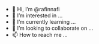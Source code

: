 - 👋 Hi, I’m @rafinnafi
- 👀 I’m interested in ...
- 🌱 I’m currently learning ...
- 💞️ I’m looking to collaborate on ...
- 📫 How to reach me ...

<!---
rafinnafi/rafinnafi is a ✨ special ✨ repository because its `README.md` (this file) appears on your GitHub profile.
You can click the Preview link to take a look at your changes.
--->
